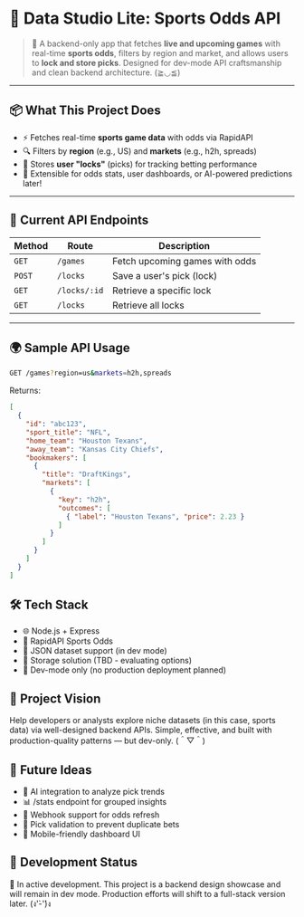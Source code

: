 # 🎯 Data Studio Lite: Sports Odds API

> 🏈 A backend-only app that fetches **live and upcoming games** with real-time **sports odds**, filters by region and market, and allows users to **lock and store picks**. Designed for dev-mode API craftsmanship and clean backend architecture. (≧◡≦)

---

## 📦 What This Project Does

- ⚡️ Fetches real-time **sports game data** with odds via RapidAPI
- 🔍 Filters by **region** (e.g., US) and **markets** (e.g., h2h, spreads)
- 🔐 Stores **user "locks"** (picks) for tracking betting performance
- 🧠 Extensible for odds stats, user dashboards, or AI-powered predictions later!

---

## 🧪 Current API Endpoints

| Method | Route          | Description |
|--------|----------------|-------------|
| `GET`  | `/games`       | Fetch upcoming games with odds |
| `POST` | `/locks`       | Save a user's pick (lock) |
| `GET`  | `/locks/:id`   | Retrieve a specific lock |
| `GET`  | `/locks`       | Retrieve all locks |

---

## 🌍 Sample API Usage

```bash
GET /games?region=us&markets=h2h,spreads
```

Returns:
```json
[
  {
    "id": "abc123",
    "sport_title": "NFL",
    "home_team": "Houston Texans",
    "away_team": "Kansas City Chiefs",
    "bookmakers": [
      {
        "title": "DraftKings",
        "markets": [
          {
            "key": "h2h",
            "outcomes": [
              { "label": "Houston Texans", "price": 2.23 }
            ]
          }
        ]
      }
    ]
  }
]
```

## 🛠️ Tech Stack
- 🌐 Node.js + Express
- 🔗 RapidAPI Sports Odds
- 📁 JSON dataset support (in dev mode)
- 💾 Storage solution (TBD - evaluating options)
- 🧪 Dev-mode only (no production deployment planned)

## 🎯 Project Vision
Help developers or analysts explore niche datasets (in this case, sports data) via well-designed backend APIs. Simple, effective, and built with production-quality patterns — but dev-only. (＾▽＾)

## 📌 Future Ideas
- 🧠 AI integration to analyze pick trends
- 📊 /stats endpoint for grouped insights
- 🔄 Webhook support for odds refresh
- 🎲 Pick validation to prevent duplicate bets
- 📱 Mobile-friendly dashboard UI

## 🚧 Development Status
🧪 In active development. This project is a backend design showcase and will remain in dev mode. Production efforts will shift to a full-stack version later. (ง'̀-'́)ง